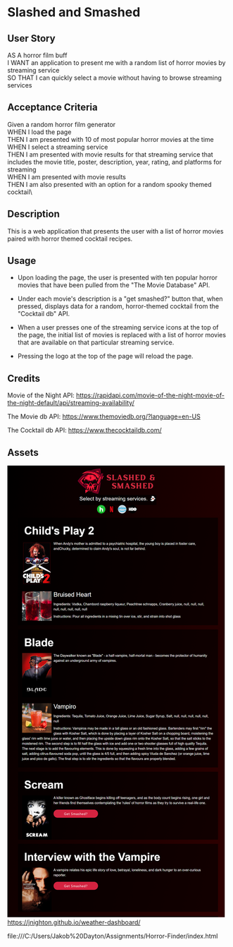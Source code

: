 # Slashed and Smashed

## User Story

AS A horror film buff\
I WANT an application to present me with a random list of horror movies by streaming service\
SO THAT I can quickly select a movie without having to browse streaming services

## Acceptance Criteria

Given a random horror film generator\
WHEN I load the page\
THEN I am presented with 10 of most popular horror movies at the time\
WHEN I select a streaming service\
THEN I am presented with movie results for that streaming service that includes the movie title, poster, description, year, rating, and platforms for streaming\
WHEN I am presented with movie results\
THEN I am also presented with an option for a random spooky themed cocktail\

## Description

This is a web application that presents the user with a list of horror movies paired with horror themed cocktail recipes. 

## Usage

- Upon loading the page, the user is presented with ten popular horror movies that have been pulled from the "The Movie Database" API. 

- Under each movie's description is a "get smashed?" button that, when pressed, displays data for a random, horror-themed cocktail from the "Cocktail db" API.

-  When a user presses one of the streaming service icons at the top of the page, the initial list of movies is replaced with a list of horror movies that are available on that particular streaming service. 

- Pressing the logo at the top of the page will reload the page.

## Credits

Movie of the Night API: https://rapidapi.com/movie-of-the-night-movie-of-the-night-default/api/streaming-availability/

The Movie db API: https://www.themoviedb.org/?language=en-US

The Cocktail db API: https://www.thecocktaildb.com/

## Assets

![screenshot](assets/images/website-Screenshot.png)
https://jnighton.github.io/weather-dashboard/

file:///C:/Users/Jakob%20Dayton/Assignments/Horror-Finder/index.html
